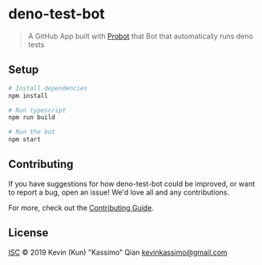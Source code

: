 # deno-test-bot

> A GitHub App built with [Probot](https://github.com/probot/probot) that Bot that automatically runs deno tests

## Setup

```sh
# Install dependencies
npm install

# Run typescript
npm run build

# Run the bot
npm start
```

## Contributing

If you have suggestions for how deno-test-bot could be improved, or want to report a bug, open an issue! We'd love all and any contributions.

For more, check out the [Contributing Guide](CONTRIBUTING.md).

## License

[ISC](LICENSE) © 2019 Kevin (Kun) "Kassimo" Qian <kevinkassimo@gmail.com>
